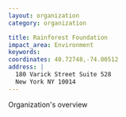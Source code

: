 ```yaml
---
layout: organization
category: organization

title: Rainforest Foundation
impact_area: Environment
keywords: 
coordinates: 40.72748,-74.00512
address: |
  180 Varick Street Suite 528
  New York NY 10014
---
```

Organization's overview
